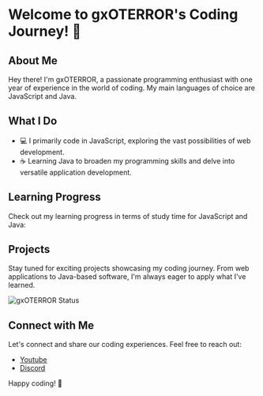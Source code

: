 
# Welcome to gxOTERROR's Coding Journey! 👋

## About Me

Hey there! I'm gxOTERROR, a passionate programming enthusiast with one year of experience in the world of coding. My main languages of choice are JavaScript and Java.

## What I Do

- 💻 I primarily code in JavaScript, exploring the vast possibilities of web development.
- ☕ Learning Java to broaden my programming skills and delve into versatile application development.

## Learning Progress

Check out my learning progress in terms of study time for JavaScript and Java:

## Projects

Stay tuned for exciting projects showcasing my coding journey. From web applications to Java-based software, I'm always eager to apply what I've learned.

![gxOTERROR Status](https://github-readme-stats.vercel.app/api/top-langs/?username=gx100kb&show_icons=true&theme=transparent)

## Connect with Me

Let's connect and share our coding experiences. Feel free to reach out:
- [Youtube](https://youtube.com/@gxOTERROR?si=wCuhBZTDVqMvcEsA)
- [Discord](.gxoterror)
  
Happy coding! 🚀
